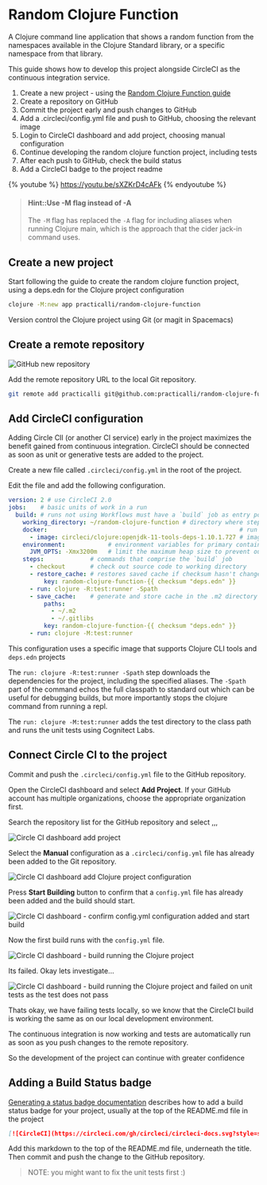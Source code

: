 # Random Clojure Function
A Clojure command line application that shows a random function from the namespaces available in the Clojure Standard library, or a specific namespace from that library.

This guide shows how to develop this project alongside CircleCI as the continuous integration service.

1. Create a new project - using the [Random Clojure Function guide](/simple-projects/random-clojure-function.md)
2. Create a repository on GitHub
3. Commit the project early and push changes to GitHub
4. Add a .circleci/config.yml file and push to GitHub, choosing the relevant image
5. Login to CircleCI dashboard and add project, choosing manual configuration
6. Continue developing the random clojure function project, including tests
7. After each push to GitHub, check the build status
8. Add a CircleCI badge to the project readme

{% youtube %}
https://youtu.be/sXZKrD4cAFk
{% endyoutube %}

> #### Hint::Use -M flag instead of -A
> The `-M` flag has replaced the `-A` flag for including aliases when running Clojure main, which is the approach that the cider jack-in command uses.

## Create a new project
Start following the guide to create the random clojure function project, using a deps.edn for the Clojure project configuration

```bash
clojure -M:new app practicalli/random-clojure-function
```

Version control the Clojure project using Git (or magit in Spacemacs)


## Create a remote repository

![GitHub new repository](/images/github-repository-create-new.png)

Add the remote repository URL to the local Git repository.

```bash
git remote add practicalli git@github.com:practicalli/random-clojure-function.git
```


## Add CircleCI configuration
Adding Circle CIl (or another CI service) early in the project maximizes the benefit gained from continuous integration.  CircleCI should be connected as soon as unit or generative tests are added to the project.

Create a new file called `.circleci/config.yml` in the root of the project.

Edit the file and add the following configuration.

```yml
version: 2 # use CircleCI 2.0
jobs:    # basic units of work in a run
  build: # runs not using Workflows must have a `build` job as entry point
    working_directory: ~/random-clojure-function # directory where steps will run
    docker:                                                      # run the steps with Docker
      - image: circleci/clojure:openjdk-11-tools-deps-1.10.1.727 # image is primary container where `steps` are run
    environment:            # environment variables for primary container
      JVM_OPTS: -Xmx3200m   # limit the maximum heap size to prevent out of memory errors
    steps:             # commands that comprise the `build` job
      - checkout       # check out source code to working directory
      - restore_cache: # restores saved cache if checksum hasn't changed since the last run
          key: random-clojure-function-{{ checksum "deps.edn" }}
      - run: clojure -R:test:runner -Spath
      - save_cache:    # generate and store cache in the .m2 directory using a key template
          paths:
            - ~/.m2
            - ~/.gitlibs
          key: random-clojure-function-{{ checksum "deps.edn" }}
      - run: clojure -M:test:runner
```

This configuration uses a specific image that supports Clojure CLI tools and `deps.edn` projects

The `run: clojure -R:test:runner -Spath` step downloads the dependencies for the project, including the specified aliases.  The `-Spath` part of the command echos the full classpath to standard out which can be useful for debugging builds, but more importantly stops the clojure command from running a repl.

The `run: clojure -M:test:runner` adds the test directory to the class path and runs the unit tests using Cognitect Labs.


## Connect Circle CI to the project
Commit and push the `.circleci/config.yml` file to the GitHub repository.

Open the CircleCI dashboard and select **Add Project**.  If your GitHub account has multiple organizations, choose the appropriate organization first.

Search the repository list for the GitHub repository and select ,,,

![Circle CI dashboard add project](/images/circle-ci-dashboard-projecs-random-clojure-function-setup.png)

Select the **Manual** configuration as a `.circleci/config.yml` file has already been added to the Git repository.


![Circle CI dashboard add Clojure project configuration](/images/circle-ci-dashboard-projects-random-clojure-function-configuration.png)

Press **Start Building** button to confirm that a `config.yml` file has already been added and the build should start.


![Circle CI dashboard - confirm config.yml configuration added and start build](/images/circle-ci-dashboard-projects-random-clojure-function-config-yml-added.png)

Now the first build runs with the `config.yml` file.


![Circle CI dashboard - build running the Clojure project](/images/circle-ci-dashboard-pipelines-random-clojure-function-running.png)

Its failed.  Okay lets investigate...


![Circle CI dashboard - build running the Clojure project and failed on unit tests as the test does not pass](/images/circle-ci-dashboard-pipelines-random-clojure-function-build-failed-test-runner.png)


Thats okay, we have failing tests locally, so we know that the CircleCI build is working the same as on our local development environment.

The continuous integration is now working and tests are automatically run as soon as you push changes to the remote repository.

So the development of the project can continue with greater confidence

## Adding a Build Status badge
[Generating a status badge documentation](https://circleci.com/docs/2.0/status-badges/#generating-a-status-badge) describes how to add a build status badge for your project, usually at the top of the README.md file in the project

```markdown
[![CircleCI](https://circleci.com/gh/circleci/circleci-docs.svg?style=svg)](https://circleci.com/gh/practicalli/random-clojure-function)
```

Add this markdown to the top of the README.md file, underneath the title.  Then commit and push the change to the GitHub repository.

> NOTE: you might want to fix the unit tests first :)

